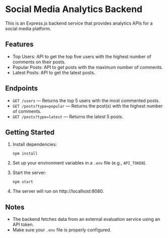 # Social Media Analytics Backend

This is an Express.js backend service that provides analytics APIs for a social media platform.

## Features

- Top Users: API to get the top five users with the highest number of comments on their posts.
- Popular Posts: API to get posts with the maximum number of comments.
- Latest Posts: API to get the latest posts.

## Endpoints

- `GET /users` — Returns the top 5 users with the most commented posts.
- `GET /posts?type=popular` — Returns the post(s) with the highest number of comments.
- `GET /posts?type=latest` — Returns the latest 5 posts.

## Getting Started

1. Install dependencies:
   ```
   npm install
   ```

2. Set up your environment variables in a `.env` file (e.g., `API_TOKEN`).

3. Start the server:
   ```
   npm start
   ```

4. The server will run on http://localhost:8080.

## Notes

- The backend fetches data from an external evaluation service using an API token.
- Make sure your `.env` file is properly configured.
